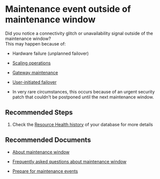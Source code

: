 <properties
  pagetitle="Maintenance event outside of maintenance window"
  description=""
  service="microsoft.sql"
  resource="servers"
  ms.author="mlandzic,vitomaz"
  selfhelptype="Generic"
  supporttopicids="32785987"
  productpesids="13491"
  cloudenvironments="public, fairfax, mooncake, blackforest, ussec, usnat"
  disableclouds=""
  articleid="sql-maintenance-event-outside.window"
  ownershipid="AzureData_AzureSQLDB" />
# Maintenance event outside of maintenance window

Did you notice a connectivity glitch or unavailability signal outside of the maintenance window? <br>
This may happen because of:<br> 

* Hardware failure (unplanned failover)

* [Scaling operations](https://docs.microsoft.com/azure/azure-sql/database/scale-resources)

* [Gateway maintenance](https://docs.microsoft.com/en-us/azure/azure-sql/database/maintenance-window#gateway-maintenance-for-azure-sql-database)

* [User-initiated failover](https://docs.microsoft.com/azure/azure-sql/database/high-availability-sla#testing-application-fault-resiliency)

* In very rare circumstances, this occurs because of an urgent security patch that couldn't be postponed until the next maintenance window.

## **Recommended Steps**

1. Check the [Resource Health history](https://docs.microsoft.com/azure/azure-sql/database/resource-health-to-troubleshoot-connectivity) of your database for more details

## **Recommended Documents**

* [About maintenance window](https://docs.microsoft.com/azure/azure-sql/database/maintenance-window)

* [Frequently asked questions about maintenance window](https://docs.microsoft.com/azure/azure-sql/database/maintenance-window-faq)

* [Prepare for maintenance events](https://docs.microsoft.com/azure/azure-sql/database/planned-maintenance)
